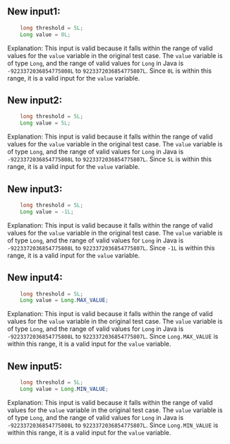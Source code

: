 ## New input1:
```java
    long threshold = 5L;
    Long value = 0L;
```
Explanation: This input is valid because it falls within the range of valid values for the `value` variable in the original test case. The `value` variable is of type `Long`, and the range of valid values for `Long` in Java is `-9223372036854775808L` to `9223372036854775807L`. Since `0L` is within this range, it is a valid input for the `value` variable.

## New input2:
```java
    long threshold = 5L;
    Long value = 5L;
```
Explanation: This input is valid because it falls within the range of valid values for the `value` variable in the original test case. The `value` variable is of type `Long`, and the range of valid values for `Long` in Java is `-9223372036854775808L` to `9223372036854775807L`. Since `5L` is within this range, it is a valid input for the `value` variable.

## New input3:
```java
    long threshold = 5L;
    Long value = -1L;
```
Explanation: This input is valid because it falls within the range of valid values for the `value` variable in the original test case. The `value` variable is of type `Long`, and the range of valid values for `Long` in Java is `-9223372036854775808L` to `9223372036854775807L`. Since `-1L` is within this range, it is a valid input for the `value` variable.

## New input4:
```java
    long threshold = 5L;
    Long value = Long.MAX_VALUE;
```
Explanation: This input is valid because it falls within the range of valid values for the `value` variable in the original test case. The `value` variable is of type `Long`, and the range of valid values for `Long` in Java is `-9223372036854775808L` to `9223372036854775807L`. Since `Long.MAX_VALUE` is within this range, it is a valid input for the `value` variable.

## New input5:
```java
    long threshold = 5L;
    Long value = Long.MIN_VALUE;
```
Explanation: This input is valid because it falls within the range of valid values for the `value` variable in the original test case. The `value` variable is of type `Long`, and the range of valid values for `Long` in Java is `-9223372036854775808L` to `9223372036854775807L`. Since `Long.MIN_VALUE` is within this range, it is a valid input for the `value` variable.
